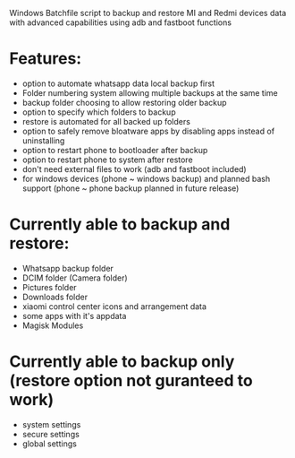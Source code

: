 Windows Batchfile script to backup and restore MI and Redmi devices data with advanced capabilities using adb and fastboot functions

# Features:
- option to automate whatsapp data local backup first 
- Folder numbering system allowing multiple backups at the same time
- backup folder choosing to allow restoring older backup
- option to specify which folders to backup 
- restore is automated for all backed up folders
- option to safely remove bloatware apps by disabling apps instead of uninstalling
- option to restart phone to bootloader after backup 
- option to restart phone to system after restore 
- don't need external files to work (adb and fastboot included)
- for windows devices (phone ~ windows backup) and planned bash support (phone ~ phone backup planned in future release)

# Currently able to backup and restore:
+ Whatsapp backup folder
+ DCIM folder (Camera folder)
+ Pictures folder
+ Downloads folder
+ xiaomi control center icons and arrangement data
+ some apps with it's appdata
+ Magisk Modules

# Currently able to backup only (restore option not guranteed to work)
+ system settings
+ secure settings
+ global settings
